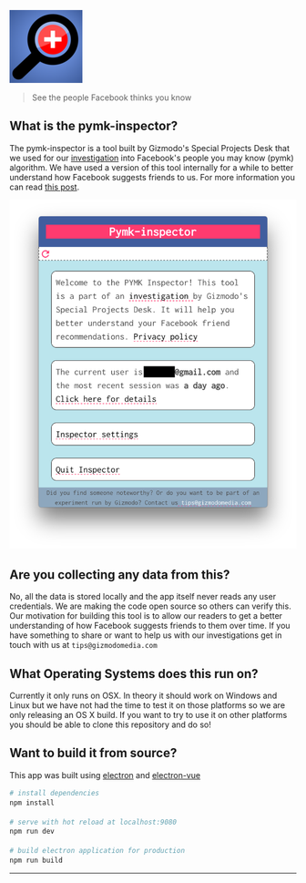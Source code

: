 ![Permissions](./static/128.png)  

> See the people Facebook thinks you know





## What is the pymk-inspector?

The pymk-inspector is a tool built by Gizmodo's Special Projects Desk that we used for our [investigation](https://gizmodo.com/tag/people-you-may-know) into Facebook's people you may know (pymk) algorithm. We have used a version of this tool internally for a while to better understand how Facebook suggests friends to us. For more information you can read [this post]().

![Screenshot](./static/app_screenshot.png)

## Are you collecting any data from this?

No, all the data is stored locally and the app itself never reads any user credentials.  We are making the code open source so others can verify this. Our motivation for building this tool is to allow our readers to get a better understanding of how Facebook suggests friends to them over time. If you have something to share or want to help us with our investigations get in touch with us at `tips@gizmodomedia.com`



## What Operating Systems does this run on? 

Currently it only runs on OSX. In theory it should work on Windows and Linux but we have not had the time to test it on those platforms so we are only releasing an OS X build. If you want to try to use it on other platforms you should be able to clone this repository and do so!



## Want to build it from source?
This app was built using [electron](https://electronjs.org/) and [electron-vue](https://github.com/SimulatedGREG/electron-vue)
``` bash
# install dependencies
npm install

# serve with hot reload at localhost:9080
npm run dev

# build electron application for production
npm run build

```

---
